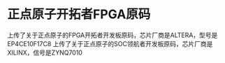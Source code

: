 # 正点原子开拓者FPGA原码

上传了关于正点原子的FPGA开拓者开发板原码，芯片厂商是ALTERA，型号是EP4CE10F17C8
上传了关于正点原子的SOC领航者开发板原码，芯片厂商是XILINX，信号是ZYNQ7010

